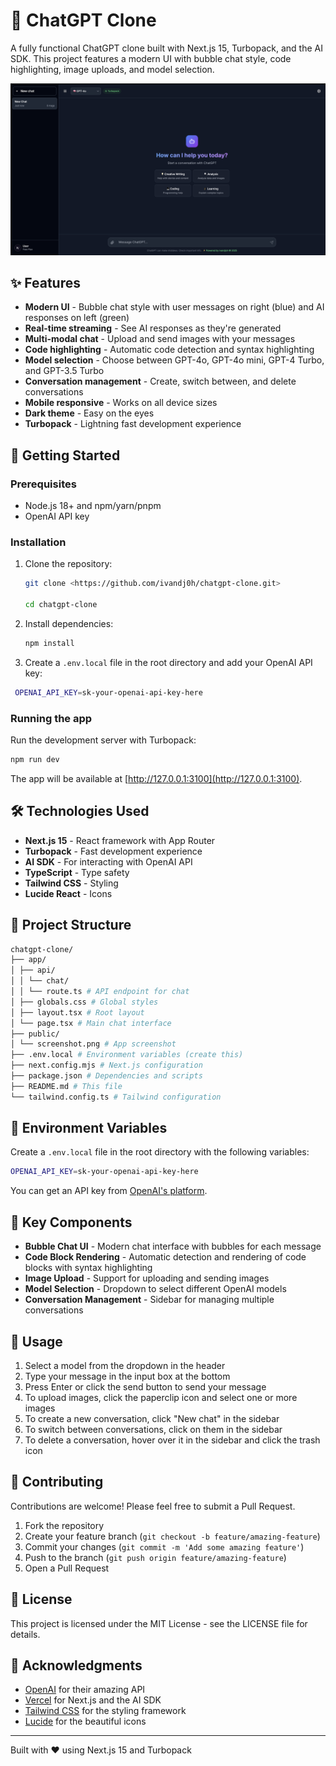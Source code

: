 # 🤖 ChatGPT Clone

A fully functional ChatGPT clone built with Next.js 15, Turbopack, and the AI SDK. This project features a modern UI with bubble chat style, code highlighting, image uploads, and model selection.

![ChatGPT Clone Screenshot](/public/screenshot.png)

## ✨ Features

- **Modern UI** - Bubble chat style with user messages on right (blue) and AI responses on left (green)
- **Real-time streaming** - See AI responses as they're generated
- **Multi-modal chat** - Upload and send images with your messages
- **Code highlighting** - Automatic code detection and syntax highlighting
- **Model selection** - Choose between GPT-4o, GPT-4o mini, GPT-4 Turbo, and GPT-3.5 Turbo
- **Conversation management** - Create, switch between, and delete conversations
- **Mobile responsive** - Works on all device sizes
- **Dark theme** - Easy on the eyes
- **Turbopack** - Lightning fast development experience

## 🚀 Getting Started

### Prerequisites

- Node.js 18+ and npm/yarn/pnpm
- OpenAI API key

### Installation

1. Clone the repository:

   ```bash
   git clone <https://github.com/ivandj0h/chatgpt-clone.git>

   cd chatgpt-clone
   ```

2. Install dependencies:

   ```bash
   npm install
   ```

3. Create a `.env.local` file in the root directory and add your OpenAI API key:

```bash
 OPENAI_API_KEY=sk-your-openai-api-key-here
```

### Running the app

Run the development server with Turbopack:

```bash
npm run dev
```

The app will be available at [http://127.0.0.1:3100](http://127.0.0.1:3100).

## 🛠️ Technologies Used

- **Next.js 15** - React framework with App Router
- **Turbopack** - Fast development experience
- **AI SDK** - For interacting with OpenAI API
- **TypeScript** - Type safety
- **Tailwind CSS** - Styling
- **Lucide React** - Icons

## 📁 Project Structure

```bash
chatgpt-clone/
├── app/
│ ├── api/
│ │ └── chat/
│ │ └── route.ts # API endpoint for chat
│ ├── globals.css # Global styles
│ ├── layout.tsx # Root layout
│ └── page.tsx # Main chat interface
├── public/
│ └── screenshot.png # App screenshot
├── .env.local # Environment variables (create this)
├── next.config.mjs # Next.js configuration
├── package.json # Dependencies and scripts
├── README.md # This file
└── tailwind.config.ts # Tailwind configuration
```

## 🔑 Environment Variables

Create a `.env.local` file in the root directory with the following variables:

```bash
OPENAI_API_KEY=sk-your-openai-api-key-here
```

You can get an API key from [OpenAI's platform](https://platform.openai.com/api-keys).

## 🧩 Key Components

- **Bubble Chat UI** - Modern chat interface with bubbles for each message
- **Code Block Rendering** - Automatic detection and rendering of code blocks with syntax highlighting
- **Image Upload** - Support for uploading and sending images
- **Model Selection** - Dropdown to select different OpenAI models
- **Conversation Management** - Sidebar for managing multiple conversations

## 📝 Usage

1. Select a model from the dropdown in the header
2. Type your message in the input box at the bottom
3. Press Enter or click the send button to send your message
4. To upload images, click the paperclip icon and select one or more images
5. To create a new conversation, click "New chat" in the sidebar
6. To switch between conversations, click on them in the sidebar
7. To delete a conversation, hover over it in the sidebar and click the trash icon

## 🤝 Contributing

Contributions are welcome! Please feel free to submit a Pull Request.

1. Fork the repository
2. Create your feature branch (`git checkout -b feature/amazing-feature`)
3. Commit your changes (`git commit -m 'Add some amazing feature'`)
4. Push to the branch (`git push origin feature/amazing-feature`)
5. Open a Pull Request

## 📄 License

This project is licensed under the MIT License - see the LICENSE file for details.

## 🙏 Acknowledgments

- [OpenAI](https://openai.com) for their amazing API
- [Vercel](https://vercel.com) for Next.js and the AI SDK
- [Tailwind CSS](https://tailwindcss.com) for the styling framework
- [Lucide](https://lucide.dev) for the beautiful icons

---

Built with ❤️ using Next.js 15 and Turbopack
